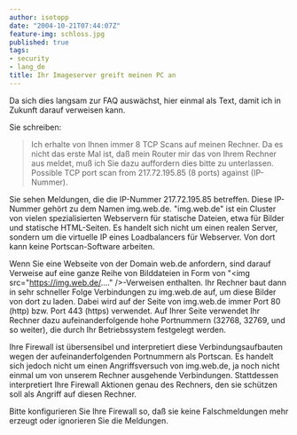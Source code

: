```yaml
---
author: isotopp
date: "2004-10-21T07:44:07Z"
feature-img: schloss.jpg
published: true
tags:
- security
- lang_de
title: Ihr Imageserver greift meinen PC an
---
```

Da sich dies langsam zur FAQ auswächst, hier einmal als Text, damit ich in Zukunft darauf verweisen kann.

Sie schreiben:
> Ich erhalte von Ihnen immer 8 TCP Scans auf meinen Rechner. Da es nicht das erste Mal ist, daß mein Router mir das von Ihrem Rechner aus meldet, muß ich Sie dazu auffordern dies bitte zu unterlassen. Possible TCP port scan from 217.72.195.85 (8 ports) against (IP-Nummer).

Sie sehen Meldungen, die die IP-Nummer 217.72.195.85 betreffen. Diese IP-Nummer gehört zu dem Namen img.web.de. "img.web.de" ist ein Cluster von vielen spezialisierten Webservern für statische Dateien, etwa für Bilder und statische HTML-Seiten. Es handelt sich nicht um einen realen Server, sondern um die virtuelle IP eines Loadbalancers für Webserver. Von dort kann keine Portscan-Software arbeiten.

Wenn Sie eine Webseite von der Domain web.de anfordern, sind darauf Verweise auf eine ganze Reihe von Bilddateien in Form von "&lt;img src="https://img.web.de/...." />-Verweisen enthalten. Ihr Rechner baut dann in sehr schneller Folge Verbindungen zu img.web.de auf, um diese Bilder von dort zu laden. Dabei wird auf der Seite von img.web.de immer Port 80 (http) bzw. Port 443 (https) verwendet. Auf Ihrer Seite verwendet Ihr Rechner dazu aufeinanderfolgende hohe Portnummern (32768, 32769, und so weiter), die durch Ihr Betriebssystem festgelegt werden.

Ihre Firewall ist übersensibel und interpretiert diese Verbindungsaufbauten wegen der aufeinanderfolgenden Portnummern als Portscan. Es handelt sich jedoch nicht um einen Angriffsversuch von img.web.de, ja noch nicht einmal um von unserem Rechner ausgehende Verbindungen. Stattdessen interpretiert Ihre Firewall Aktionen genau des Rechners, den sie schützen soll als Angriff auf diesen Rechner.

Bitte konfigurieren Sie Ihre Firewall so, daß sie keine Falschmeldungen mehr erzeugt oder ignorieren Sie die Meldungen.
